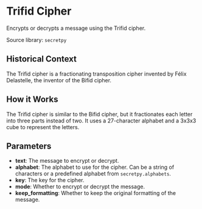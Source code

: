 
# Trifid Cipher

Encrypts or decrypts a message using the Trifid cipher.

Source library: `secretpy`

## Historical Context

The Trifid cipher is a fractionating transposition cipher invented by Félix Delastelle, the inventor of the Bifid cipher.

## How it Works

The Trifid cipher is similar to the Bifid cipher, but it fractionates each letter into three parts instead of two. It uses a 27-character alphabet and a 3x3x3 cube to represent the letters.

## Parameters

- **text**: The message to encrypt or decrypt.
- **alphabet**: The alphabet to use for the cipher. Can be a string of characters or a predefined alphabet from `secretpy.alphabets`.
- **key**: The key for the cipher.
- **mode**: Whether to encrypt or decrypt the message.
- **keep_formatting**: Whether to keep the original formatting of the message.
